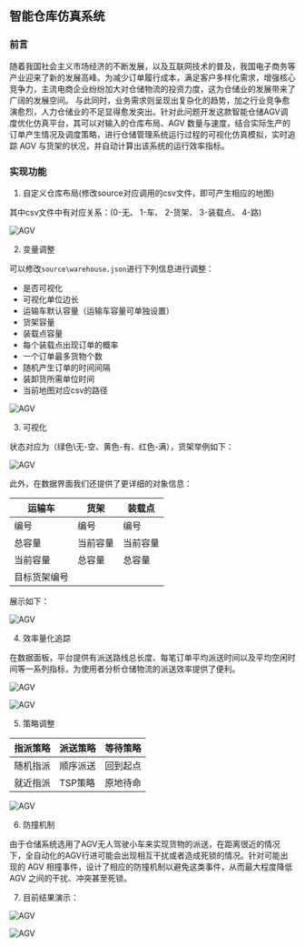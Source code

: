 ## 智能仓库仿真系统

### 前言
随着我国社会主义市场经济的不断发展，以及互联网技术的普及，我国电子商务等产业迎来了新的发展高峰。为减少订单履行成本，满足客户多样化需求，增强核心竞争力，主流电商企业纷纷加大对仓储物流的投资力度，这为仓储业的发展带来了广阔的发展空间。
与此同时，业务需求则呈现出复杂化的趋势，加之行业竞争愈演愈烈，人力仓储业的不足显得愈发突出。针对此问题开发这款智能仓储AGV调度优化仿真平台，其可以对输入的仓库布局、AGV 数量与速度，结合实际生产的订单产生情况及调度策略，进行仓储管理系统运行过程的可视化仿真模拟，实时追踪 AGV 与货架的状况，并自动计算出该系统的运行效率指标。

### 实现功能

1. 自定义仓库布局(修改source对应调用的csv文件，即可产生相应的地图)

其中csv文件中有对应关系：(0-无、 1-车、 2-货架、 3-装载点、 4-路)

![AGV](source/image/show3.webp)

2. 变量调整

可以修改`source\warehouse.json`进行下列信息进行调整：
+ 是否可视化
+ 可视化单位边长
+ 运输车默认容量（运输车容量可单独设置）
+ 货架容量
+ 装载点容量
+ 每个装载点出现订单的概率
+ 一个订单最多货物个数
+ 随机产生订单的时间间隔
+ 装卸货所需单位时间
+ 当前地图对应csv的路径

![AGV](source/image/json.png)

3. 可视化

状态对应为（绿色\无-空、黄色-有、红色-满），货架举例如下：

![AGV](source/image/show4.webp)

此外，在数据界面我们还提供了更详细的对象信息：

|  运输车   | 货架  | 装载点 |
|  ----  | ----  | ---- |
| 编号  | 编号 | 编号 |
| 总容量  | 当前容量 | 当前容量 |
| 当前容量  | 总容量 | 总容量 |
| 目标货架编号  | | |

展示如下：

![AGV](source/image/show6.png)

4. 效率量化追踪

在数据面板，平台提供有派送路线总长度、每笔订单平均派送时间以及平均空闲时间等一系列指标，为使用者分析仓储物流的派送效率提供了便利。

![AGV](source/image/show7.png)

![AGV](source/image/show5.webp)

5. 策略调整

|  指派策略   | 派送策略  | 等待策略 |
|  ----  | ----  | ---- |
| 随机指派  | 顺序派送 | 回到起点 |
| 就近指派  | TSP策略 | 原地待命 |

![AGV](source/image/show8.png)

6. 防撞机制

由于仓储系统选用了AGV无人驾驶小车来实现货物的派送，在距离很近的情况下，全自动化的AGV行进可能会出现相互干扰或者造成死锁的情况。针对可能出现的 AGV 相撞事件，设计了相应的防撞机制以避免这类事件，从而最大程度降低 AGV 之间的干扰、冲突甚至死锁。

7. 目前结果演示：

![AGV](source/image/show2.png)

![AGV](source/image/finish.gif)
